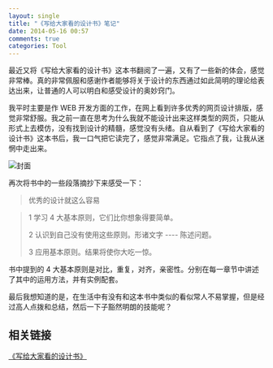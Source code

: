 ```yaml
---
layout: single
title: "《写给大家看的设计书》笔记"
date: 2014-05-16 00:57
comments: true
categories: Tool
---
```


最近又将《写给大家看的设计书》这本书翻阅了一遍，又有了一些新的体会，感觉非常棒。真的非常佩服和感谢作者能够将关于设计的东西通过如此简明的理论给表达出来，让普通的人可以明白和感受设计的奥妙窍门。

我平时主要是作 WEB 开发方面的工作，在网上看到许多优秀的网页设计排版，感觉非常舒服。我之前一直在思考为什么我就不能设计出来这样类型的网页，只能从形式上去模仿，没有找到设计的精髓，感觉没有头绪。自从看到了《写给大家看的设计书》这本书后，我一口气把它读完了，感觉非常满足。它指点了我，让我从迷惘中走出来。

![封面](http://img3.douban.com/lpic/s23486434.jpg)

再次将书中的一些段落摘抄下来感受一下：

> 优秀的设计就这么容易

> 1 学习 4 大基本原则，它们比你想象得要简单。
>
> 2 认识到自己没有使用这些原则。形诸文字 ---- 陈述问题。
>
> 3 应用基本原则。结果将使你大吃一惊。
>

书中提到的 4 大基本原则是对比，重复，对齐，亲密性。分别在每一章节中讲述了其中的运用方法，并有实例配套。

最后我想知道的是，在生活中有没有和这本书中类似的看似常人不易掌握，但是经过高人点拨和总结，然后一下子豁然明朗的技能呢？

## 相关链接

[《写给大家看的设计书》](http://book.douban.com/subject/3323633/)